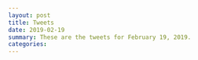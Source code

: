 ```yaml
---
layout: post
title: Tweets
date: 2019-02-19
summary: These are the tweets for February 19, 2019.
categories:
---
```


